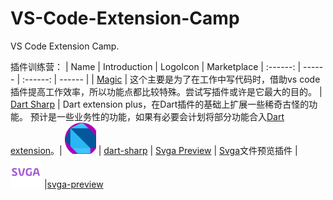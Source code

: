 # VS-Code-Extension-Camp

VS Code Extension Camp.

插件训练营：
| Name | Introduction | LogoIcon | Marketplace
| :------: | ------ | :------: | ------ |
| [Magic](https://github.com/Nomeleel/VS-Code-Extension-Camp/blob/master/magic/README.md) | 这个主要是为了在工作中写代码时，借助vs code插件提高工作效率，所以功能点都比较特殊。尝试写插件或许是它最大的目的。
| [Dart Sharp](https://github.com/Nomeleel/Dart-Sharp) | Dart extension plus，在Dart插件的基础上扩展一些稀奇古怪的功能。 预计是一些业务性的功能，如果有必要会计划将部分功能合入[Dart extension](https://marketplace.visualstudio.com/items?itemName=Dart-Code.dart-code)。| <img src="https://github.com/Nomeleel/Dart-Sharp/blob/main/resource/icon/dart_sharp.png" width="50px" height="50px" /> | [dart-sharp](https://marketplace.visualstudio.com/items?itemName=Nomeleel.dart-sharp)
| [Svga Preview](https://github.com/Nomeleel/Svga-Preview) | [Svga](http://svga.io/)文件预览插件 | <img src="https://github.com/Nomeleel/Svga-Preview/blob/main/resource/icon/svga.png" width="50px" height="50px" /> |[svga-preview](https://marketplace.visualstudio.com/items?itemName=Nomeleel.svga-preview)
